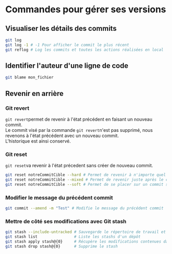 # Commandes pour gérer ses versions

## Visualiser les détails des commits

```sh
git log
git log -1 # -1 Pour afficher le commit le plus récent
git reflog # Log les commits et toutes les actions réalisées en local
```

## Identifier l'auteur d'une ligne de code

```sh
git blame mon_fichier
```

## Revenir en arrière

### Git revert

```git revert```permet de revenir à l'état précédent en faisant un nouveau commit.<br/>
Le commit visé par la commande ```git revert```n'est pas supprimé, nous revenons à l'état précédent avec un nouveau commit.<br/>
L'historique est ainsi conservé.<br/>

### Git reset

```git reset```va revenir à l'état précedent sans créer de nouveau commit.

```sh
git reset notreCommitCible --hard # Permet de revenir à n'importe quel commit en supprimant tout ce qui est ultérieur
git reset notreCommitCible --mixed # Permet de revenir juste après le commit cible sans supprimer les modifications en cours
git reset notreCommitCible --soft # Permet de se placer sur un commit spécifique afin de voir le code à un instant donné
```

### Modifier le message du précédent commit

```sh
git commit --amend -m "Test" # Modifie le message du précédent commit
```

### Mettre de côté ses modifications avec Git stash

```sh
git stash --include-untracked # Sauvegarde le répertoire de travail et l'index
git stash list                # Liste les stashs d'un dépôt
git stash apply stash@{0}     # Récupère les modifications contenues dans le dernier stash
git stash drop stash@{0}      # Supprime le stash
```